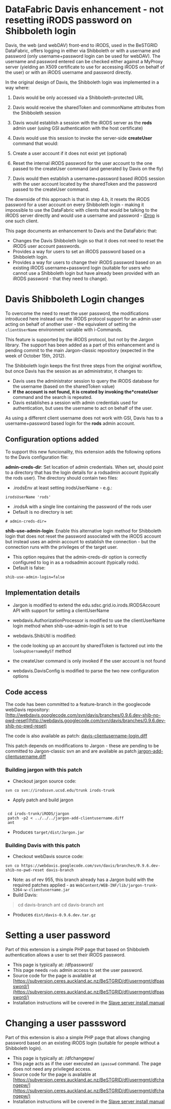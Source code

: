 # DataFabric Davis enhancement - not resetting iRODS password on Shibboleth login

Davis, the web (and webDAV) front-end to iRODS, used in the BeSTGRID DataFabric, offers logging in either via Shibboleth or with a username and password (only username+password login can be used for webDAV).  The username and password entered can be checked either against a MyProxy server (yielding an X509 certificate to use for accessing iRODS on behalf of the user) or with an iRODS username and password directly.

In the original design of Davis, the Shibboleth login was implemented in a way where:

1. Davis would be only accessed via a Shibboleth-protected URL
2. Davis would receive the sharedToken and commonName attributes from the Shibboleth session
3. Davis would establish a session with the iRODS server as the **rods** admin user (using GSI authentication with the host certificate)
4. Davis would use this session to invoke the server-side **createUser** command that would:
	
1. Create a user account if it does not exist yet (optional)
2. Reset the internal iRODS password for the user account to the one passed to the createUser command (and generated by Davis on the fly)
5. Davis would then establish a username+password based iRODS session with the user account located by the sharedToken and the password passed to the createUser command.

The downside of this approach is that in step 4.b, it resets the iRODS password for a user account on every Shibboleth login - making it impossible to use the DataFabric with clients that would be talking to the iRODS server directly and would use a username and password - [iDrop](https://code.renci.org/gf/project/irodsidrop/) is one such client.

This page documents an enhancement to Davis and the DataFabric that:

- Changes the Davis Shibboleth login so that it does not need to reset the iRODS user account passwords.
- Provides a way for users to set an iRODS password based on a Shibboleth login.
- Provides a way for users to change their iRODS password based on an existing iRODS username+password login (suitable for users who cannot use a Shibboleth login but have already been provided with an iRODS password - that they need to change).

# Davis Shibboleth Login changes

To overcome the need to reset the user password, the modifications introduced here instead use the iRODS protocol support for an admin user acting on behalf of another user - the equivalent of setting the `clientUserName` environment variable with i-Commands.

This feature is supported by the iRODS protocol, but not by the Jargon library.  The support has been added as a part of this enhancement and is pending commit to the main Jargon-classic repository (expected in the week of October 15th, 2012).

The Shibboleth login keeps the first three steps from the original workflow, but once Davis has the session as an administrator, it changes to:

- Davis uses the administrator session to query the iRODS database for the username (based on the sharedToken value)
- **If the account is not found, it is created by invoking the*createUser** command and the search is repeated.
- Davis establishes a session with admin credentials used for authentication, but uses the username to act on behalf of the user.

As using a different client username does not work with GSI, Davis has to a username+password based login for the **rods** admin account.

## Configuration options added

To support this new funcionality, this extension adds the following options to the Davis configuration file:

**admin-creds-dir**: Set location of admin credentials.  When set, should point to a directory that has the login details for a rodsadmin account (typically the rods user).  The directory should contain two files:

- .irodsEnv at least setting irodsUserName - e.g.:

``` 
irodsUserName 'rods'
```
- .irodsA with a single line containing the password of the rods user
- Default is no directory is set: 

``` 
# admin-creds-dir=
```

**shib-use-admin-login**: Enable this alternative login method for Shibboleth login that does not reset the password associated with the iRODS account but instead uses an admin account to establish the connection - but the connection runs with the privileges of the target user. 

- This option requires that the admin-creds-dir option is correctly configured to log in as a rodsadmin account (typically rods).
- Default is false: 

``` 
shib-use-admin-login=false
```

## Implementation details

- Jargon is modified to extend the edu.sdsc.grid.io.irods.IRODSAccount API with support for setting a clientUserName
- webdavis.AuthorizationProcessor is modified to use the clientUserName login method when shib-use-admin-login is set to true
- webdavis.ShibUtil is modified:
	
- the code looking up an account by sharedToken is factored out into the `lookupUsernameByST` method
- the createUser command is only invoked if the user account is not found
- webdavis.DavisConfig is modified to parse the two new configuration options

## Code access

The code has been committed to a feature-branch in the googlecode webDavis repository: [http://webdavis.googlecode.com/svn/davis/branches/0.9.6.dev-shib-no-pwd-reset](http://webdavis.googlecode.com/svn/davis/branches/0.9.6.dev-shib-no-pwd-reset)

The code is also available as patch: [davis-clientusername-login.diff](/wiki/download/attachments/3816950962/Davis-clientusername-login.diff.txt?version=1&modificationDate=1539354381000&cacheVersion=1&api=v2)

This patch depends on modifications to Jargon - these are pending to be committed to Jargon-classic svn an and are available as patch [jargon-add-clientusername.diff](/wiki/download/attachments/3816950962/Jargon-add-clientusername.diff.txt?version=1&modificationDate=1539354381000&cacheVersion=1&api=v2)

### Building jargon with this patch

- Checkout jargon source code:

``` 
svn co svn://irodssvn.ucsd.edu/trunk irods-trunk
```
- Apply patch and build jargon

``` 

 cd irods-trunk/iRODS/jargon
 patch -p2 < ../../../jargon-add-clientusername.diff
 ant

```
- Produces `target/dist/Jargon.jar`

### Building Davis with this patch

- Checkout webDavis source code:

``` 
svn co https://webdavis.googlecode.com/svn/davis/branches/0.9.6.dev-shib-no-pwd-reset davis-branch
```
- Note: as of rev 955, this branch already has a Jargon build with the required patches applied - as `WebContent/WEB-INF/lib/jargon-trunk-5264-w-clientusername.jar`
- Build Davis:


>  cd davis-branch
>  ant
>  cd davis-branch
>  ant

- Produces `dist/davis-0.9.6.dev.tar.gz`

# Setting a user password

Part of this extension is a simple PHP page that based on Shibboleth authentication allows a user to set their iRODS password.

- This page is typically at: /dfpassword/
- This page needs `rods` admin access to set the user password.
- Source code for the page is available at [https://subversion.ceres.auckland.ac.nz/BeSTGRID/df/usermgmt/dfpassword/](https://subversion.ceres.auckland.ac.nz/BeSTGRID/df/usermgmt/dfpassword/)
- Installation instructions will be covered in the [Slave server install manual](https://reannz.atlassian.net/wiki/pages/createpage.action?spaceKey=BeSTGRID&title=Installing_an_iRODS_slave_server&linkCreation=true&fromPageId=3816950962)

# Changing a user passsword

Part of this extension is also a simple PHP page that allows changing password based on an existing iRODS login (suitable for people without a Shibboleth login). 

- This page is typically at: /dfchangepw/
- This page acts as if the user executed an `ipasswd` command.  The page does not need any privileged access.
- Source code for the page is available at [https://subversion.ceres.auckland.ac.nz/BeSTGRID/df/usermgmt/dfchangepw/](https://subversion.ceres.auckland.ac.nz/BeSTGRID/df/usermgmt/dfchangepw/)
- Installation instructions will be covered in the [Slave server install manual](https://reannz.atlassian.net/wiki/pages/createpage.action?spaceKey=BeSTGRID&title=Installing_an_iRODS_slave_server&linkCreation=true&fromPageId=3816950962)
